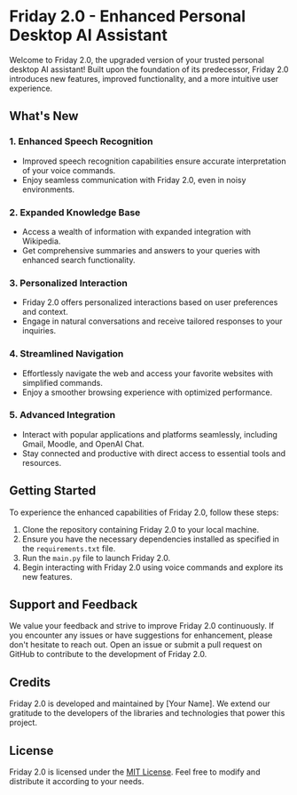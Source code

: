 # Friday 2.0 - Enhanced Personal Desktop AI Assistant

Welcome to Friday 2.0, the upgraded version of your trusted personal desktop AI assistant! Built upon the foundation of its predecessor, Friday 2.0 introduces new features, improved functionality, and a more intuitive user experience.

## What's New

### 1. Enhanced Speech Recognition
- Improved speech recognition capabilities ensure accurate interpretation of your voice commands.
- Enjoy seamless communication with Friday 2.0, even in noisy environments.

### 2. Expanded Knowledge Base
- Access a wealth of information with expanded integration with Wikipedia.
- Get comprehensive summaries and answers to your queries with enhanced search functionality.

### 3. Personalized Interaction
- Friday 2.0 offers personalized interactions based on user preferences and context.
- Engage in natural conversations and receive tailored responses to your inquiries.

### 4. Streamlined Navigation
- Effortlessly navigate the web and access your favorite websites with simplified commands.
- Enjoy a smoother browsing experience with optimized performance.

### 5. Advanced Integration
- Interact with popular applications and platforms seamlessly, including Gmail, Moodle, and OpenAI Chat.
- Stay connected and productive with direct access to essential tools and resources.

## Getting Started

To experience the enhanced capabilities of Friday 2.0, follow these steps:

1. Clone the repository containing Friday 2.0 to your local machine.
2. Ensure you have the necessary dependencies installed as specified in the `requirements.txt` file.
3. Run the `main.py` file to launch Friday 2.0.
4. Begin interacting with Friday 2.0 using voice commands and explore its new features.

## Support and Feedback

We value your feedback and strive to improve Friday 2.0 continuously. If you encounter any issues or have suggestions for enhancement, please don't hesitate to reach out.
Open an issue or submit a pull request on GitHub to contribute to the development of Friday 2.0.

## Credits

Friday 2.0 is developed and maintained by [Your Name]. We extend our gratitude to the developers of the libraries and technologies that power this project.

## License

Friday 2.0 is licensed under the [MIT License](LICENSE). Feel free to modify and distribute it according to your needs.
